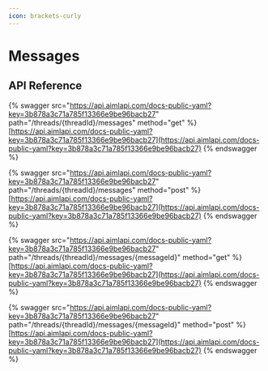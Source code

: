 ```yaml
---
icon: brackets-curly
---
```


# Messages

## API Reference

{% swagger src="https://api.aimlapi.com/docs-public-yaml?key=3b878a3c71a785f13366e9be96bacb27" path="/threads/{threadId}/messages" method="get" %}
[https://api.aimlapi.com/docs-public-yaml?key=3b878a3c71a785f13366e9be96bacb27](https://api.aimlapi.com/docs-public-yaml?key=3b878a3c71a785f13366e9be96bacb27)
{% endswagger %}



{% swagger src="https://api.aimlapi.com/docs-public-yaml?key=3b878a3c71a785f13366e9be96bacb27" path="/threads/{threadId}/messages" method="post" %}
[https://api.aimlapi.com/docs-public-yaml?key=3b878a3c71a785f13366e9be96bacb27](https://api.aimlapi.com/docs-public-yaml?key=3b878a3c71a785f13366e9be96bacb27)
{% endswagger %}

{% swagger src="https://api.aimlapi.com/docs-public-yaml?key=3b878a3c71a785f13366e9be96bacb27" path="/threads/{threadId}/messages/{messageId}" method="get" %}
[https://api.aimlapi.com/docs-public-yaml?key=3b878a3c71a785f13366e9be96bacb27](https://api.aimlapi.com/docs-public-yaml?key=3b878a3c71a785f13366e9be96bacb27)
{% endswagger %}

{% swagger src="https://api.aimlapi.com/docs-public-yaml?key=3b878a3c71a785f13366e9be96bacb27" path="/threads/{threadId}/messages/{messageId}" method="post" %}
[https://api.aimlapi.com/docs-public-yaml?key=3b878a3c71a785f13366e9be96bacb27](https://api.aimlapi.com/docs-public-yaml?key=3b878a3c71a785f13366e9be96bacb27)
{% endswagger %}
